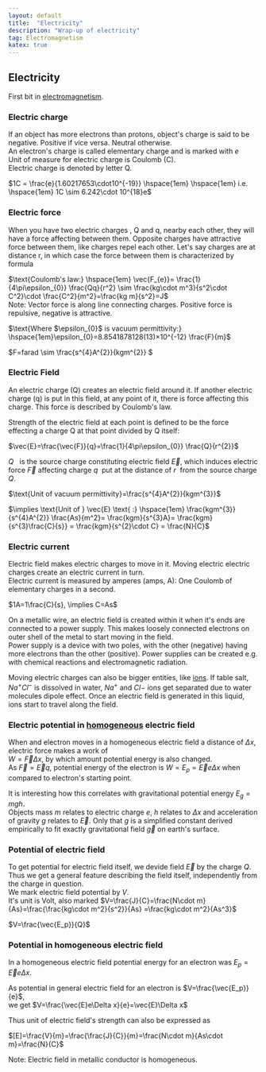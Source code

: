 ```yaml
---
layout: default
title:  "Electricity"
description: "Wrap-up of electricity"
tag: Electromagnetism
katex: true
---
```


## Electricity

First bit in [electromagnetism](../../../2022/09/18/electromagnetism).

### Electric charge
If an object has more electrons than protons, object's charge is said to be negative. Positive if vice versa. Neutral otherwise.  
An electron's charge is called elementary charge and is marked with $e$  
Unit of measure for electric charge is Coulomb (C).  
Electric charge is denoted by letter Q.

$1C = \frac{e}{1.60217653\cdot10^{-19}} \hspace{1em} \hspace{1em} i.e. \hspace{1em} 1C \sim 6.242\cdot 10^{18}e$

### Electric force
When you have two electric charges , Q and q, nearby each other, they will have a force affecting between them. Opposite charges have attractive force between them, like charges repel each other. Let's say charges are at distance r, in which case the force between them is characterized by formula

<a name="coulombslaw"></a>
$\text{Coulomb's law:} \hspace{1em} \vec{F_{e}}= \frac{1}{4\pi\epsilon_{0}} \frac{Qq}{r^2}  \sim  \frac{kg\cdot m^3}{s^2\cdot C^2}\cdot \frac{C^2}{m^2}=\frac{kg m}{s^2}=J$  
Note: Vector force is along line connecting charges. Positive force is repulsive, negative is attractive.

$\text{Where $\epsilon_{0}$ is vacuum permittivity:} \hspace{1em}\epsilon_{0}=8.8541878128(13)×10^{-12} \frac{F}{m}$

$F=farad \sim \frac{s^{4}A^{2}}{kgm^{2}} $


### Electric Field
An electric charge (Q) creates an electric field around it.
If another electric charge (q) is put in this field, at any point of it, there is force affecting this charge. This force is described by Coulomb's law.
  
Strength of the electric field at each  point is defined to be the force effecting a charge Q at that point divided by Q itself:  

$\vec{E}=\frac{\vec{F}}{q}=\frac{1}{4\pi\epsilon_{0}} \frac{Q}{r^{2}}$

*Q* &nbsp; is the source charge constituting electric field $\vec{E}$, which induces electric force $\vec{F}$ affecting charge *q*&nbsp; put at the distance of *r*&nbsp; from the source charge *Q*.

$\text{Unit of vacuum permittivity}=\frac{s^{4}A^{2}}{kgm^{3}}$

$\implies \text{Unit of } \vec{E} \text{ :} \hspace{1em} \frac{kgm^{3}}{s^{4}A^{2}} \frac{As}{m^2}= \frac{kgm}{s^{3}A}=
\frac{kgm}{s^{3}\frac{C}{s}} = \frac{kgm}{s^{2}\cdot C} = \frac{N}{C}$ 

### Electric current
Electric field makes electric charges to move in it. Moving electric electric charges create an electric current in turn.  
Electric current is measured by amperes (amps, A): One Coulomb of elementary charges in a second.

$1A=1\frac{C}{s}, \implies C=As$

On a metallic wire, an electric field is created within it when it's ends are connected to a power supply. This makes loosely connected electrons on outer shell of the metal to start moving in the field.   
Power supply is a device with two poles, with the other (negative) having more electrons than the other (positive). Power supplies can be created e.g. with chemical reactions and electromagnetic radiation.

Moving electric charges can also be bigger entities, like [ions](../../../2022/09/20/ions.html). If table salt, $Na^+ Cl^-$ is dissolved in water, $Na^+$ and $Cl-$ ions get separated due to water molecules dipole effect. Once an electric field is generated in this liquid, ions start to travel along the field.
 
### Electric potential in [homogeneous](#potential-in-homogeneous-electric-field "electric force is the same in every point of field") electric field
When and electron moves in a homogeneous electric field a distance of $\Delta x$, electric force makes a work of  
$W=\vec{F}\Delta x$, by which amount potential energy is also changed.  
As $\vec{F}=\vec{E}q$, potential energy of the electron is $W=E_p=\vec{E}e\Delta x$ when compared to electron's starting point.  

It is interesting how this correlates with gravitational potential energy $E_g=mgh$.  
Objects mass $m$ relates to electric charge $e$, $h$ relates to $\Delta x$ and acceleration of gravity $g$ relates to $\vec{E}$. Only that $g$ is a simplified constant derived empirically to fit exactly gravitational field $\vec{g}$ on earth's surface.

### Potential of electric field
To get potential for electric field itself, we devide field $\vec{E}$ by the charge $Q$. Thus we get a general feature describing the field itself, independently from the charge in question.  
We mark electric field potential by $V$.  
It's unit is Volt, also marked $V=\frac{J}{C}=\frac{N\cdot m}{As}=\frac{\frac{kg\cdot m^2}{s^2}}{As}
=\frac{kg\cdot m^2}{As^3}$

$V=\frac{\vec{E_p}}{Q}$

### Potential in homogeneous electric field
In a homogeneous electric field potential energy for an electron was $E_p=\vec{E}e\Delta x$.

As potential in general electric field for an electron is $V=\frac{\vec{E_p}}{e}$,  
we get $V=\frac{\vec{E}e\Delta x}{e}=\vec{E}\Delta x$

Thus unit of electric field's strength can also be expressed as

$[E]=\frac{V}{m}=\frac{\frac{J}{C}}{m}=\frac{N\cdot m}{As\cdot m}=\frac{N}{C}$

Note: Electric field in metallic conductor is homogeneous.
